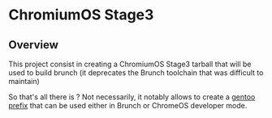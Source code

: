 # ChromiumOS Stage3

## Overview

This project consist in creating a ChromiumOS Stage3 tarball that will be used to build brunch (it deprecates the Brunch toolchain that was difficult to maintain)

So that's all there is ?
Not necessarily, it notably allows to create a [gentoo prefix][gentoo-prefix] that can be used either in Brunch or ChromeOS developer mode.

<!-- Outbound Links -->
[gentoo-prefix]: https://github.com/sebanc/chromeos-gentoo-prefix

